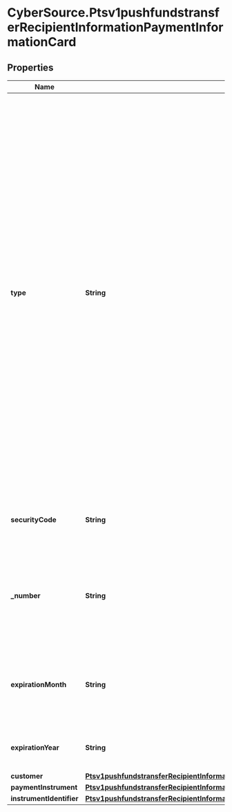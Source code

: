 # CyberSource.Ptsv1pushfundstransferRecipientInformationPaymentInformationCard

## Properties
Name | Type | Description | Notes
------------ | ------------- | ------------- | -------------
**type** | **String** | Three-digit value that indicates the card type. Mandatory if not present in a token.  Possible values:  Visa Platform Connect - `001`: Visa - `002`: Mastercard, Eurocard, which is a European regional brand of Mastercard. - `033`: Visa Electron - `024`: Maestro  Mastercard Send: - `002`: Mastercard, Eurocard, which is a European regional brand of Mastercard.  FDC Compass: - `001`: Visa - `002`: Mastercard, Eurocard, which is a European regional brand of Mastercard.  Chase Paymentech: - `001`: Visa - `002`: Mastercard, Eurocard, which is a European regional brand of Mastercard.  | [optional] 
**securityCode** | **String** | 3-digit value that indicates the cardCvv2Value. Values can be 0-9.  | [optional] 
**_number** | **String** | The customer's payment card number, also known as the Primary Account Number (PAN).  Conditional: this field is required if not using tokens.  | [optional] 
**expirationMonth** | **String** | Two-digit month in which the payment card expires.  Format: MM.  Valid values: 01 through 12. Leading 0 is required.  | [optional] 
**expirationYear** | **String** | Four-digit year in which the payment card expires.  Format: YYYY.  | [optional] 
**customer** | [**Ptsv1pushfundstransferRecipientInformationPaymentInformationCardCustomer**](Ptsv1pushfundstransferRecipientInformationPaymentInformationCardCustomer.md) |  | [optional] 
**paymentInstrument** | [**Ptsv1pushfundstransferRecipientInformationPaymentInformationCardPaymentInstrument**](Ptsv1pushfundstransferRecipientInformationPaymentInformationCardPaymentInstrument.md) |  | [optional] 
**instrumentIdentifier** | [**Ptsv1pushfundstransferRecipientInformationPaymentInformationCardInstrumentIdentifier**](Ptsv1pushfundstransferRecipientInformationPaymentInformationCardInstrumentIdentifier.md) |  | [optional] 


